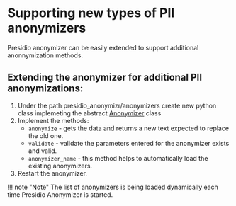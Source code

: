 # Supporting new types of PII anonymizers

Presidio anonymizer can be easily extended to support additional anonnymization methods.

## Extending the anonymizer for additional PII anonymizations:

1. Under the path presidio_anonymizr/anonymizers create  new python class implemeting the abstract [Anonymizer](https://github.com/microsoft/presidio/blob/main/presidio-anonymizer/presidio_anonymizer/anonymizers/anonymizer.py) class 
3. Implement the methods: 
    - `anonymize` - gets the data and returns a new text expected to replace the old one.
    - `validate` - validate the parameters entered for the anonymizer exists and valid.
    - `anonymizer_name` - this method helps to automatically load the existing anonymizers.
4. Restart the anonymizer.

!!! note "Note"
    The list of anonymizers is being loaded dynamically each time Presidio Anonymizer is started.

